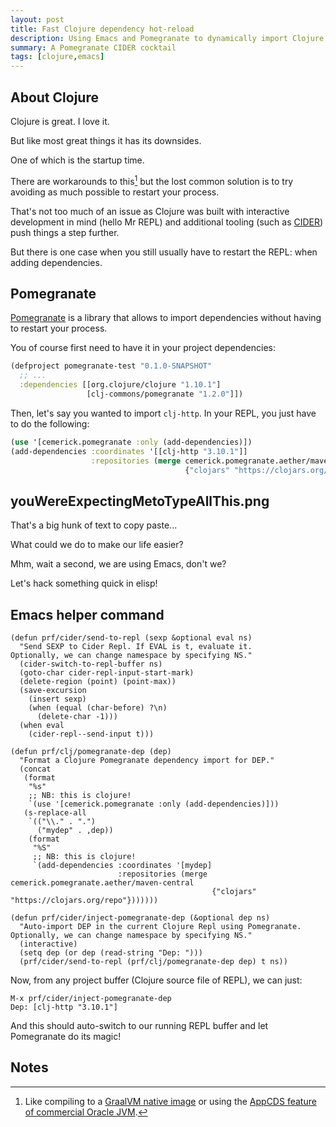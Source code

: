 ```yaml
---
layout: post
title: Fast Clojure dependency hot-reload
description: Using Emacs and Pomegranate to dynamically import Clojure dependencies
summary: A Pomegranate CIDER cocktail
tags: [clojure,emacs]
---
```



## About Clojure

Clojure is great. I love it.

But like most great things it has its downsides.

One of which is the startup time.

There are workarounds to this[^1] but the lost common solution is to try avoiding as much possible to restart your process.

That's not too much of an issue as Clojure was built with interactive development in mind (hello Mr REPL) and additional tooling (such as [CIDER](https://cider.mx/)) push things a step further.

But there is one case when you still usually have to restart the REPL: when adding dependencies.


## Pomegranate

[Pomegranate](https://github.com/clj-commons/pomegranate) is a library that allows to import dependencies without having to restart your process.

You of course first need to have it in your project dependencies:

```clojure
(defproject pomegranate-test "0.1.0-SNAPSHOT"
  ;; ...
  :dependencies [[org.clojure/clojure "1.10.1"]
                 [clj-commons/pomegranate "1.2.0"]])
```

Then, let's say you wanted to import `clj-http`. In your REPL, you just have to do the following:

```clojure
(use '[cemerick.pomegranate :only (add-dependencies)])
(add-dependencies :coordinates '[[clj-http "3.10.1"]]
                  :repositories (merge cemerick.pomegranate.aether/maven-central
                                       {"clojars" "https://clojars.org/repo"}))
```


## youWereExpectingMetoTypeAllThis.png

That's a big hunk of text to copy paste...

What could we do to make our life easier?

Mhm, wait a second, we are using Emacs, don't we?

Let's hack something quick in elisp!


## Emacs helper command

```emacs-lisp
(defun prf/cider/send-to-repl (sexp &optional eval ns)
  "Send SEXP to Cider Repl. If EVAL is t, evaluate it.
Optionally, we can change namespace by specifying NS."
  (cider-switch-to-repl-buffer ns)
  (goto-char cider-repl-input-start-mark)
  (delete-region (point) (point-max))
  (save-excursion
    (insert sexp)
    (when (equal (char-before) ?\n)
      (delete-char -1)))
  (when eval
    (cider-repl--send-input t)))

(defun prf/clj/pomegranate-dep (dep)
  "Format a Clojure Pomegranate dependency import for DEP."
  (concat
   (format
    "%s"
    ;; NB: this is clojure!
    `(use '[cemerick.pomegranate :only (add-dependencies)]))
   (s-replace-all
    `(("\\." . ".")
      ("mydep" . ,dep))
    (format
     "%S"
     ;; NB: this is clojure!
     `(add-dependencies :coordinates '[mydep]
                        :repositories (merge cemerick.pomegranate.aether/maven-central
                                             {"clojars" "https://clojars.org/repo"}))))))

(defun prf/cider/inject-pomegranate-dep (&optional dep ns)
  "Auto-import DEP in the current Clojure Repl using Pomegranate.
Optionally, we can change namespace by specifying NS."
  (interactive)
  (setq dep (or dep (read-string "Dep: ")))
  (prf/cider/send-to-repl (prf/clj/pomegranate-dep dep) t ns))
```

Now, from any project buffer (Clojure source file of REPL), we can just:

```
M-x prf/cider/inject-pomegranate-dep
Dep: [clj-http "3.10.1"]
```

And this should auto-switch to our running REPL buffer and let Pomegranate do its magic!


## Notes

[^1]: Like compiling to a [GraalVM native image](https://www.graalvm.org/docs/reference-manual/native-image/) or using the [AppCDS feature of commercial Oracle JVM](http://blog.gilliard.lol/2017/10/04/AppCDS-and-Clojure.html).
